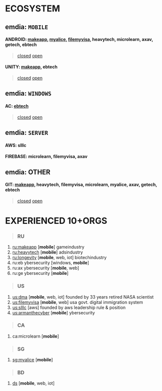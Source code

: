 # ECOSYSTEM
## emdia: `MOBILE`
#### ANDROID: [makeapp](https://github.com/sakibguy/worked-issues/issues?q=label%3Amakeapp+is%3Aclosed+label%3Aandroid), [myalice](https://github.com/sakibguy/worked-issues/issues?q=label%3Amyalice+is%3Aclosed), [filemyvisa](https://github.com/sakibguy/worked-issues/issues?q=is%3Aissue+is%3Aclosed+label%3Afvm+label%3Aandroid), heavytech, microlearn, axav, getech, ebtech 
> [closed](https://github.com/sakibguy/worked-issues/issues?q=is%3Aissue+is%3Aclosed+label%3Aandroid) [open](https://github.com/sakibguy/worked-issues/issues?q=is%3Aopen+is%3Aissue+label%3Aandroid)

#### UNITY: [makeapp](https://github.com/sakibguy/worked-issues/issues?q=is%3Aclosed+label%3Amakeapp+label%3Aunity), ebtech
> [closed](https://github.com/sakibguy/worked-issues/issues?q=label%3Aunity+is%3Aclosed) [open](https://github.com/sakibguy/worked-issues/issues?q=label%3Aunity+is%3Aopen)

## emdia: `WINDOWS`
#### AC: [ebtech](https://github.com/sakibguy/worked-issues/issues?q=label%3Aeb+label%3Awindows+label%3Agamecheat+is%3Aclosed)
> [closed](https://github.com/sakibguy/worked-issues/issues?q=is%3Aissue+is%3Aclosed+label%3Awindows) [open](https://github.com/sakibguy/worked-issues/issues?q=is%3Aopen+is%3Aissue+label%3Awindows)

## emdia: `SERVER` 
#### AWS: slllc 
#### FIREBASE: microlearn, filemyvisa, axav

## emdia: OTHER 
#### GIT: [makeapp](https://github.com/sakibguy/worked-issues/issues?q=is%3Aissue+label%3Agit+label%3Amakeapp+is%3Aclosed), heavytech, filemyvisa, microlearn, myalice, axav, getech, ebtech
> [closed](https://github.com/sakibguy/worked-issues/issues?q=label%3Agit+is%3Aclosed) [open](https://github.com/sakibguy/worked-issues/issues?q=is%3Aopen+is%3Aissue+label%3Agit)

# EXPERIENCED 10+ORGS
> ### **RU**
1. [ru:makeapp](https://developer.get-work.app/ru/login) [**mobile**] gameindustry
2. [ru:heavytech](http://questmedia.ru/) [**mobile**] adsindustry
3. [ru:longevity](https://longevityintime.org/ru/) [**mobile**, web, iot] biotechindustry
4. ru:eb ybersecurity [windows, **mobile**]
5. ru:ax ybersecurity [**mobile**, web]
6. ru:ge ybersecurity [**mobile**]

> ### **US**
1. [us:dma](https://dma.com.bd/) [**mobile**, web, iot] founded by 33 years retired NASA scientist
2. [us:filemyvisa](https://www.filemyvisa.com/) [**mobile**, web] usa govt. digital immigration system
3. [us:slllc](https://shadhinlab.com/) [aws] founded by aws leadership rule & position
4. [us:armanthecyber](https://twitter.com/ArmanTheCyber) [**mobile**] ybersecurity

> ### **CA**
1. ca:microlearn [**mobile**]

> ### **SG**
1. [sg:myalice](https://www.myalice.ai/) [**mobile**]

> ### **BD**
1. [ds](http://datasoft-bd.com/) [**mobile**, web, iot]
